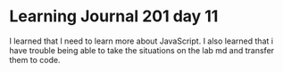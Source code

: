 <h1>Learning Journal 201 day 11</h1>
 I learned that I need to learn more about JavaScript. I also learned that i have trouble being able to take the situations on the lab md and transfer them to code.
